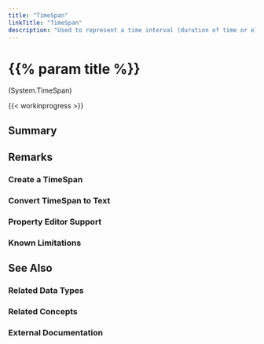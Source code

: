 ```yaml
---
title: "TimeSpan"
linkTitle: "TimeSpan"
description: "Used to represent a time interval (duration of time or elapsed time) that is measured as a positive or negative number of `days`, `hours`, `minutes`, `seconds`, and `milliseconds`. It can be used wherever a `TimePeriod` is expected, and wll be converted to a `TimePeriod` automatically."
---
```


# {{% param title %}}

<p class="namespace">(System.TimeSpan)</p>

{{< workinprogress >}}

## Summary

## Remarks

### Create a TimeSpan

### Convert TimeSpan to Text

### Property Editor Support

### Known Limitations

## See Also

### Related Data Types

### Related Concepts

### External Documentation
